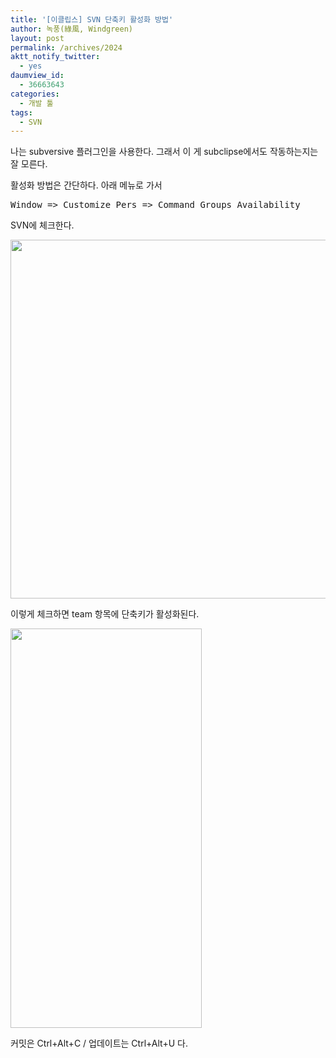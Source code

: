 ```yaml
---
title: '[이클립스] SVN 단축키 활성화 방법'
author: 녹풍(綠風, Windgreen)
layout: post
permalink: /archives/2024
aktt_notify_twitter:
  - yes
daumview_id:
  - 36663643
categories:
  - 개발 툴
tags:
  - SVN
---
```

나는 subversive 플러그인을 사용한다. 그래서 이 게 subclipse에서도 작동하는지는 잘 모른다.

활성화 방법은 간단하다. 아래 메뉴로 가서

<pre>Window =&gt; Customize Pers =&gt; Command Groups Availability</pre>

SVN에 체크한다.

<img class="aligncenter" src="https://dl.dropbox.com/u/15546257/blog/mytory/eclipse-subversion-shortcut-enable-1.png" alt="" width="781" height="574" />

이렇게 체크하면 team 항목에 단축키가 활성화된다.

<img class="aligncenter" src="https://dl.dropbox.com/u/15546257/blog/mytory/eclipse-subversion-shortcut-enable-2.png" alt="" width="306" height="639" />

커밋은 Ctrl+Alt+C / 업데이트는 Ctrl+Alt+U 다.